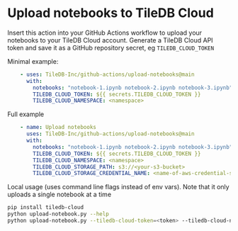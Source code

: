 # Upload notebooks to TileDB Cloud

Insert this action into your GitHub Actions workflow to upload your notebooks to
your TileDB Cloud account. Generate a TileDB Cloud API token and save it as a
GitHub repository secret, eg `TILEDB_CLOUD_TOKEN`

Minimal example:

```yaml
    - uses: TileDB-Inc/github-actions/upload-notebooks@main
      with:
        notebooks: "notebook-1.ipynb notebook-2.ipynb notebook-3.ipynb"
        TILEDB_CLOUD_TOKEN: ${{ secrets.TILEDB_CLOUD_TOKEN }}
        TILEDB_CLOUD_NAMESPACE: <namespace>
```

Full example

```yaml
    - name: Upload notebooks
      uses: TileDB-Inc/github-actions/upload-notebooks@main
      with:
        notebooks: "notebook-1.ipynb notebook-2.ipynb notebook-3.ipynb"
        TILEDB_CLOUD_TOKEN: ${{ secrets.TILEDB_CLOUD_TOKEN }}
        TILEDB_CLOUD_NAMESPACE: <namespace>
        TILEDB_CLOUD_STORAGE_PATH: s3://<your-s3-bucket>
        TILEDB_CLOUD_STORAGE_CREDENTIAL_NAME: <name-of-aws-credential-saved-on-tiledb-cloud>
```

Local usage (uses command line flags instead of env vars). Note that it only
uploads a single notebook at a time

```sh
pip install tiledb-cloud
python upload-notebook.py --help
python upload-notebook.py --tiledb-cloud-token=<token> --tiledb-cloud-namespace=<namespace> <path/to/notebook.ipynb>
```
